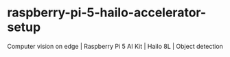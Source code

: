 # raspberry-pi-5-hailo-accelerator-setup
Computer vision on edge | Raspberry Pi 5 AI Kit | Hailo 8L | Object detection
